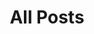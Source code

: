 ---
layout: archive
title: All Posts
excerpt: "A List of Posts"
image:
  feature: background.jpg
  credit: kleinarl
  creditlink: http://www.stockhambauer.at/
---